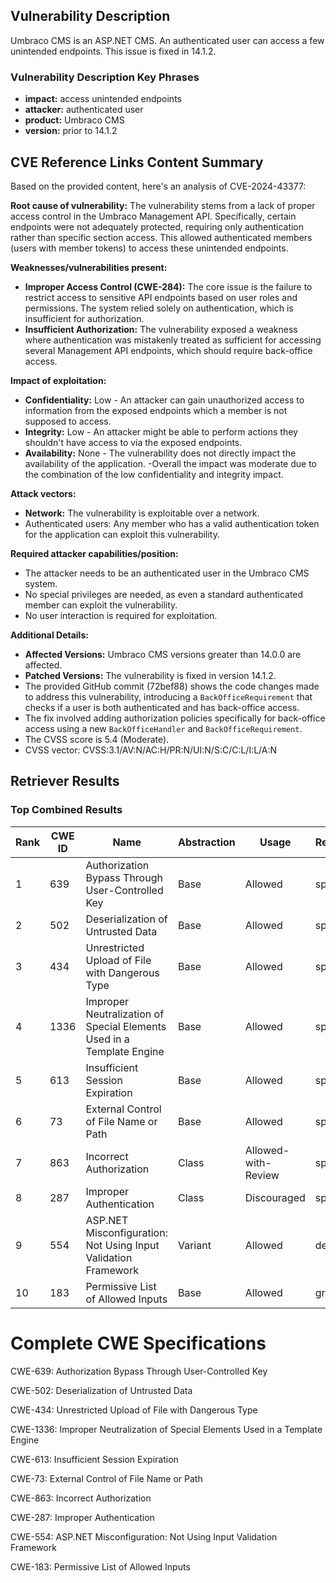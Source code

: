 ## Vulnerability Description
Umbraco CMS is an ASP.NET CMS. An authenticated user can access a few unintended endpoints. This issue is fixed in 14.1.2.

### Vulnerability Description Key Phrases
- **impact:** access unintended endpoints
- **attacker:** authenticated user
- **product:** Umbraco CMS
- **version:** prior to 14.1.2

## CVE Reference Links Content Summary
Based on the provided content, here's an analysis of CVE-2024-43377:

**Root cause of vulnerability:**
The vulnerability stems from a lack of proper access control in the Umbraco Management API. Specifically, certain endpoints were not adequately protected, requiring only authentication rather than specific section access. This allowed authenticated members (users with member tokens) to access these unintended endpoints.

**Weaknesses/vulnerabilities present:**
- **Improper Access Control (CWE-284):** The core issue is the failure to restrict access to sensitive API endpoints based on user roles and permissions. The system relied solely on authentication, which is insufficient for authorization.
- **Insufficient Authorization:** The vulnerability exposed a weakness where authentication was mistakenly treated as sufficient for accessing several Management API endpoints, which should require back-office access.

**Impact of exploitation:**
- **Confidentiality:** Low - An attacker can gain unauthorized access to information from the exposed endpoints which a member is not supposed to access.
- **Integrity:** Low - An attacker might be able to perform actions they shouldn't have access to via the exposed endpoints.
- **Availability:** None - The vulnerability does not directly impact the availability of the application.
-Overall the impact was moderate due to the combination of the low confidentiality and integrity impact.

**Attack vectors:**
- **Network:** The vulnerability is exploitable over a network.
- Authenticated users: Any member who has a valid authentication token for the application can exploit this vulnerability.

**Required attacker capabilities/position:**
- The attacker needs to be an authenticated user in the Umbraco CMS system.
- No special privileges are needed, as even a standard authenticated member can exploit the vulnerability.
- No user interaction is required for exploitation.

**Additional Details:**

- **Affected Versions:** Umbraco CMS versions greater than 14.0.0 are affected.
- **Patched Versions:** The vulnerability is fixed in version 14.1.2.
- The provided GitHub commit (72bef88) shows the code changes made to address this vulnerability, introducing a `BackOfficeRequirement` that checks if a user is both authenticated and has back-office access.
- The fix involved adding authorization policies specifically for back-office access using a new `BackOfficeHandler` and `BackOfficeRequirement`.
- The CVSS score is 5.4 (Moderate).
- CVSS vector: CVSS:3.1/AV:N/AC:H/PR:N/UI:N/S:C/C:L/I:L/A:N

## Retriever Results

### Top Combined Results

| Rank | CWE ID | Name | Abstraction | Usage  | Retrievers | Individual Scores |
|------|--------|------|-------------|-------|------------|-------------------|
| 1 | 639 | Authorization Bypass Through User-Controlled Key | Base | Allowed | sparse | 0.052 |
| 2 | 502 | Deserialization of Untrusted Data | Base | Allowed | sparse | 0.049 |
| 3 | 434 | Unrestricted Upload of File with Dangerous Type | Base | Allowed | sparse | 0.047 |
| 4 | 1336 | Improper Neutralization of Special Elements Used in a Template Engine | Base | Allowed | sparse | 0.046 |
| 5 | 613 | Insufficient Session Expiration | Base | Allowed | sparse | 0.046 |
| 6 | 73 | External Control of File Name or Path | Base | Allowed | sparse | 0.046 |
| 7 | 863 | Incorrect Authorization | Class | Allowed-with-Review | sparse | 0.046 |
| 8 | 287 | Improper Authentication | Class | Discouraged | sparse | 0.046 |
| 9 | 554 | ASP.NET Misconfiguration: Not Using Input Validation Framework | Variant | Allowed | dense | 0.490 |
| 10 | 183 | Permissive List of Allowed Inputs | Base | Allowed | graph | 0.002 |



# Complete CWE Specifications

CWE-639: Authorization Bypass Through User-Controlled Key

CWE-502: Deserialization of Untrusted Data

CWE-434: Unrestricted Upload of File with Dangerous Type

CWE-1336: Improper Neutralization of Special Elements Used in a Template Engine

CWE-613: Insufficient Session Expiration

CWE-73: External Control of File Name or Path

CWE-863: Incorrect Authorization

CWE-287: Improper Authentication

CWE-554: ASP.NET Misconfiguration: Not Using Input Validation Framework

CWE-183: Permissive List of Allowed Inputs